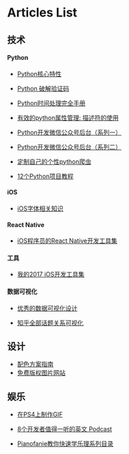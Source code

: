 # Articles List

## 技术

#### Python

- [Python核心特性](https://zhuanlan.zhihu.com/p/24053742)

- [Python 破解验证码](https://zhuanlan.zhihu.com/p/24222942)

- [Python时间处理完全手册](https://mp.weixin.qq.com/s?__biz=MzAxMjUyNDQ5OA==&mid=2653552307&idx=1&sn=b82b29ed3d2f591590b419867144b308&chksm=806dd00eb71a591872896feb4e9f2bd9dd5c51d83c88ee902078acaaae008cc009b029e6053d&scene=0&key=9ed31d4918c154c89161a1508e0cb27d852a9ae927d84d1a6b061f2a51453bcfbd06e1b01908d3bd783702d3082a4ce391c3aa95cfcc813a87256064715bd8a57a9cbcefc43e978fd64b14baecf7d822&ascene=0&uin=OTQ0NjA4NDMy&devicetype=iMac+MacBookPro12%2C1+OSX+OSX+10.12.1+build(16B2555)&version=12010110&nettype=WIFI&fontScale=100&pass_ticket=VX1TAOkqix6ZCO4CK2mwG50P88CenaTN%2FSBebEqDhoLZEGqjQBQJT%2BRT53RDU9SZ)

- [有效的python属性管理: 描述符的使用](https://zhuanlan.zhihu.com/p/24305162)

- [Python开发微信公众号后台（系列一）](https://mp.weixin.qq.com/s?__biz=MzAxMjUyNDQ5OA==&mid=2653552297&idx=1&sn=801ca4646735199646e00205e3cbd5f5&chksm=806dd014b71a5902842285c4a7ae6bf7dc9bd342bd7fafc4709c2a70e67a0200f028ff028568&scene=0&key=564c3e9811aee0ab5d22cd18e6db75e0dd973f02f70f214d512c9826ee69820749e743c20e2f10b4c8e3d8319c68d35f98bd0c0162ba56a485db08c0c434d8c5c3a6a0ee9664e8b0e48e8d7c7af704da&ascene=0&uin=OTQ0NjA4NDMy&devicetype=iMac+MacBookPro12%2C1+OSX+OSX+10.12.2+build(16C67)&version=12010110&nettype=WIFI&fontScale=100&pass_ticket=YMl07DSgzSJKgjJoVCs0F561%2FLboZhDS2cr4hXXGf12Y7%2FLKkBioMhhTYNzcZj18)

- [Python开发微信公众号后台（系列二）](https://mp.weixin.qq.com/s?__biz=MzAxMjUyNDQ5OA==&mid=2653552349&idx=1&sn=80b0f72fc8de12309ed47a787fb7eea7&chksm=806dd060b71a59764aaa5b87c1d6c7ca1fc7e241ab86f32ce8445724c5a7e181097c2502c1ed&scene=0&key=564c3e9811aee0ab5e1dca848327798212b529a1e10238913942e7e1838d3518ceae0451528e457e8a20da7de1b0d4846255d0b286fa3b6780bee9336b0c935338b57f1be88802b77222dd1c78f66cfe&ascene=0&uin=OTQ0NjA4NDMy&devicetype=iMac+MacBookPro12%2C1+OSX+OSX+10.12.2+build(16C67)&version=12010110&nettype=WIFI&fontScale=100&pass_ticket=YMl07DSgzSJKgjJoVCs0F561%2FLboZhDS2cr4hXXGf12Y7%2FLKkBioMhhTYNzcZj18)

- [定制自己的个性python爬虫](https://zhuanlan.zhihu.com/p/23178014)

- [12个Python项目教程](https://mp.weixin.qq.com/s?__biz=MjM5Njc0MjIwMA==&mid=2649641430&idx=2&sn=db49170d655909b865811f635d2310ab&chksm=befe64818989ed977a82aba0ca11446b912ee50a40e06b25e159de231938ab3bf1054110f015&scene=0&key=0c81d64498303af4f39205fa38a440076973310fa5da6e0b666f5fe36323701baeb5e293d50e9bb270a6bbd627c86e98202b524bc73e42b82ed176764912f8b0b2a3de8d44ee5092de8519f5eda44be9&ascene=0&uin=OTQ0NjA4NDMy&devicetype=iMac+MacBookPro12%2C1+OSX+OSX+10.12.3+build(16D32)&version=12020110&nettype=WIFI&fontScale=100&pass_ticket=%2Bae%2FJ35tg2vePQFOu3a8U0B0ntOYUm%2BoChs6%2FViR5478v%2FsZRcXXTFvInfdaxaZN)

#### iOS

- [iOS字体相关知识](http://www.cocoachina.com/ios/20150812/12938.html)

#### React Native

- [iOS程序员的React Native开发工具集](http://www.cocoachina.com/ios/20170401/18996.html)

#### 工具

- [我的2017 iOS开发工具集](http://mp.weixin.qq.com/s/HvLZ2736GP1NSRqqnPna4A)

#### 数据可视化

- [优秀的数据可视化设计](https://zhuanlan.zhihu.com/p/23558429)

- [知乎全部话题关系可视化](https://zhuanlan.zhihu.com/p/23838010)

## 设计

- [配色方案指南](https://zhuanlan.zhihu.com/p/24363709)
- [免费版权图片网站](https://zhuanlan.zhihu.com/p/25980505)

## 娱乐

- [在PS4上制作GIF](https://zhuanlan.zhihu.com/p/23562349)

- [8个开发者值得一听的英文 Podcast](https://zhuanlan.zhihu.com/p/24083863)

- [Pianofanie教你快速学乐理系列目录](https://zhuanlan.zhihu.com/p/24352453)





